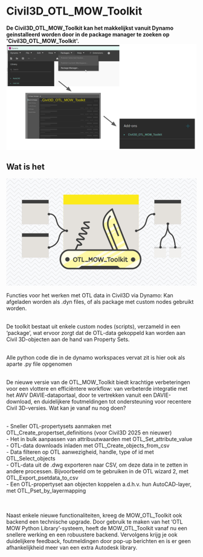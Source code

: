 # Civil3D_OTL_MOW_Toolkit


**De Civil3D_OTL_MOW_Toolkit kan het makkelijkst vanuit Dynamo geinstalleerd worden door in de package manager te zoeken op 'Civil3D_OTL_MOW_Toolkit'.**
![Zoek hem nu via de package manager en installeer, om toe te voegen aan je dynamo Add-ons](Afbeeldingen/MOW_OTL_Toolkit_Downloadtip.png)

## Wat is het

![OTLMOW_toolkit_logo](Afbeeldingen/OTL_MOW_Toolkit-logo.jpg)

Functies voor het werken met OTL data in Civil3D via Dynamo: Kan afgeladen worden als .dyn files, 
of als package met custom nodes gebruikt worden. 

<br/>De toolkit bestaat uit enkele custom nodes (scripts), verzameld in een ‘package’, 
wat ervoor zorgt dat de OTL-data gekoppeld kan worden aan Civil 3D-objecten aan de hand van Property Sets.

<br/>Alle python code die in de dynamo workspaces vervat zit is hier ook als aparte .py file opgenomen

<br/>De nieuwe versie van de OTL_MOW_Toolkit biedt krachtige verbeteringen voor een vlottere en efficiëntere workflow: van verbeterde integratie met het AWV DAVIE-dataportaal, door te vertrekken vanuit een DAVIE-download, en duidelijkere foutmeldingen tot ondersteuning voor recentere Civil 3D-versies. Wat kan je vanaf nu nog doen?

<br/> - Sneller OTL-propertysets aanmaken met OTL_Create_propertset_definitions (voor Civil3D 2025 en nieuwer)
<br/> - Het in bulk aanpassen van attribuutwaarden met OTL_Set_attribute_value
<br/> - OTL-data downloads inladen met OTL_Create_objects_from_csv
<br/> - Data filteren op OTL aanwezigheid, handle, type of id met OTL_Select_objects
<br/> - OTL-data uit de .dwg exporteren naar CSV, om deze data in te zetten in andere processen. Bijvoorbeeld om te gebruiken in de OTL wizard 2, met OTL_Export_psetdata_to_csv
<br/> - Een OTL-propertyset aan objecten koppelen a.d.h.v. hun AutoCAD-layer, met OTL_Pset_by_layermapping

<br/><br/>Naast enkele nieuwe functionaliteiten, kreeg de MOW_OTL_Toolkit ook backend een technische upgrade. 
Door gebruik te maken van het ‘OTL MOW Python Library’-systeem, heeft de MOW_OTL_Toolkit vanaf nu een snellere werking en een robuustere backend.
Vervolgens krijg je ook duidelijkere feedback, foutmeldingen door pop-up berichten en is er geen afhankelijkheid meer van een extra Autodesk library.
